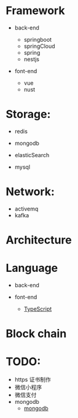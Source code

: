 # Framework
- back-end
    - springboot
    - springCloud
    - spring
    - nestjs

- font-end
    - vue
    - nust
    

# Storage:
- redis
- mongodb

- elasticSearch
- mysql

# Network:
- activemq
- kafka

# Architecture

# Language
- back-end

- font-end
    - [TypeScript](/geek/language/font-end/type-script/index.md)

# Block chain

# TODO:
- https 证书制作
- 微信小程序
- 微信支付
- mongodb
    - [mongodb](/geek/storage/mongodb/index.md)


